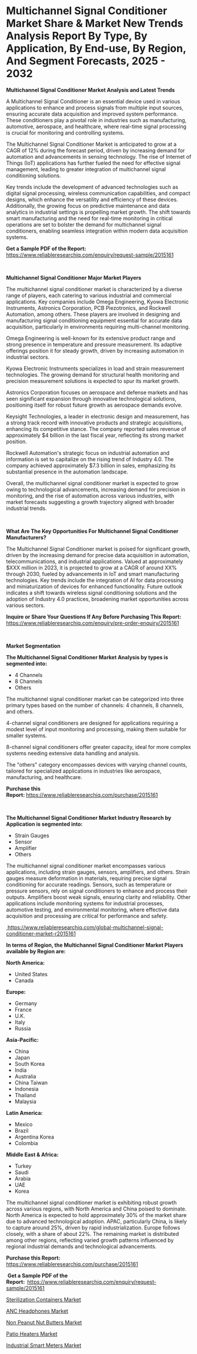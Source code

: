 <p><h1>Multichannel Signal Conditioner Market Share & Market New Trends Analysis Report By Type, By Application, By End-use, By Region, And Segment Forecasts, 2025 - 2032</h1></p><p><strong>Multichannel Signal Conditioner Market Analysis and Latest Trends</strong></p>
<p><p>A Multichannel Signal Conditioner is an essential device used in various applications to enhance and process signals from multiple input sources, ensuring accurate data acquisition and improved system performance. These conditioners play a pivotal role in industries such as manufacturing, automotive, aerospace, and healthcare, where real-time signal processing is crucial for monitoring and controlling systems.</p><p>The Multichannel Signal Conditioner Market is anticipated to grow at a CAGR of 12% during the forecast period, driven by increasing demand for automation and advancements in sensing technology. The rise of Internet of Things (IoT) applications has further fueled the need for effective signal management, leading to greater integration of multichannel signal conditioning solutions. </p><p>Key trends include the development of advanced technologies such as digital signal processing, wireless communication capabilities, and compact designs, which enhance the versatility and efficiency of these devices. Additionally, the growing focus on predictive maintenance and data analytics in industrial settings is propelling market growth. The shift towards smart manufacturing and the need for real-time monitoring in critical operations are set to bolster the demand for multichannel signal conditioners, enabling seamless integration within modern data acquisition systems.</p></p>
<p><strong>Get a Sample PDF of the Report:&nbsp;</strong> <a href="https://www.reliableresearchiq.com/enquiry/request-sample/2015161?utm_campaign=1896&utm_medium=2&utm_source=Github&utm_content=ia&utm_term=29032025&utm_id=multichannel-signal-conditioner">https://www.reliableresearchiq.com/enquiry/request-sample/2015161</a></p>
<p>&nbsp;</p>
<p><strong>Multichannel Signal Conditioner Major Market Players</strong></p>
<p><p>The multichannel signal conditioner market is characterized by a diverse range of players, each catering to various industrial and commercial applications. Key companies include Omega Engineering, Kyowa Electronic Instruments, Astronics Corporation, PCB Piezotronics, and Rockwell Automation, among others. These players are involved in designing and manufacturing signal conditioning equipment essential for accurate data acquisition, particularly in environments requiring multi-channel monitoring.</p><p>Omega Engineering is well-known for its extensive product range and strong presence in temperature and pressure measurement. Its adaptive offerings position it for steady growth, driven by increasing automation in industrial sectors.</p><p>Kyowa Electronic Instruments specializes in load and strain measurement technologies. The growing demand for structural health monitoring and precision measurement solutions is expected to spur its market growth.</p><p>Astronics Corporation focuses on aerospace and defense markets and has seen significant expansion through innovative technological solutions, positioning itself for robust future growth as aerospace demands evolve.</p><p>Keysight Technologies, a leader in electronic design and measurement, has a strong track record with innovative products and strategic acquisitions, enhancing its competitive stance. The company reported sales revenue of approximately $4 billion in the last fiscal year, reflecting its strong market position.</p><p>Rockwell Automation's strategic focus on industrial automation and information is set to capitalize on the rising trend of Industry 4.0. The company achieved approximately $7.3 billion in sales, emphasizing its substantial presence in the automation landscape.</p><p>Overall, the multichannel signal conditioner market is expected to grow owing to technological advancements, increasing demand for precision in monitoring, and the rise of automation across various industries, with market forecasts suggesting a growth trajectory aligned with broader industrial trends.</p></p>
<p>&nbsp;</p>
<p><strong>What Are The Key Opportunities For Multichannel Signal Conditioner Manufacturers?</strong></p>
<p><p>The Multichannel Signal Conditioner market is poised for significant growth, driven by the increasing demand for precise data acquisition in automation, telecommunications, and industrial applications. Valued at approximately $XXX million in 2023, it is projected to grow at a CAGR of around XX% through 2030, fueled by advancements in IoT and smart manufacturing technologies. Key trends include the integration of AI for data processing and miniaturization of devices for enhanced functionality. Future outlook indicates a shift towards wireless signal conditioning solutions and the adoption of Industry 4.0 practices, broadening market opportunities across various sectors.</p></p>
<p><strong>Inquire or Share Your Questions If Any Before Purchasing This Report:</strong> <a href="https://www.reliableresearchiq.com/enquiry/pre-order-enquiry/2015161?utm_campaign=1896&utm_medium=2&utm_source=Github&utm_content=ia&utm_term=29032025&utm_id=multichannel-signal-conditioner">https://www.reliableresearchiq.com/enquiry/pre-order-enquiry/2015161</a></p>
<p>&nbsp;</p>
<p><strong>Market Segmentation</strong></p>
<p><strong>The Multichannel Signal Conditioner Market Analysis by types is segmented into:</strong></p>
<p><ul><li>4 Channels</li><li>8 Channels</li><li>Others</li></ul></p>
<p><p>The multichannel signal conditioner market can be categorized into three primary types based on the number of channels: 4 channels, 8 channels, and others. </p><p>4-channel signal conditioners are designed for applications requiring a modest level of input monitoring and processing, making them suitable for smaller systems. </p><p>8-channel signal conditioners offer greater capacity, ideal for more complex systems needing extensive data handling and analysis. </p><p>The "others" category encompasses devices with varying channel counts, tailored for specialized applications in industries like aerospace, manufacturing, and healthcare.</p></p>
<p><strong>Purchase this Report:&nbsp;</strong><a href="https://www.reliableresearchiq.com/purchase/2015161?utm_campaign=1896&utm_medium=2&utm_source=Github&utm_content=ia&utm_term=29032025&utm_id=multichannel-signal-conditioner">https://www.reliableresearchiq.com/purchase/2015161</a></p>
<p>&nbsp;</p>
<p><strong>The Multichannel Signal Conditioner Market Industry Research by Application is segmented into:</strong></p>
<p><ul><li>Strain Gauges</li><li>Sensor</li><li>Amplifier</li><li>Others</li></ul></p>
<p><p>The multichannel signal conditioner market encompasses various applications, including strain gauges, sensors, amplifiers, and others. Strain gauges measure deformation in materials, requiring precise signal conditioning for accurate readings. Sensors, such as temperature or pressure sensors, rely on signal conditioners to enhance and process their outputs. Amplifiers boost weak signals, ensuring clarity and reliability. Other applications include monitoring systems for industrial processes, automotive testing, and environmental monitoring, where effective data acquisition and processing are critical for performance and safety.</p></p>
<p><a href="https://www.reliableresearchiq.com/global-multichannel-signal-conditioner-market-r2015161?utm_campaign=1896&utm_medium=2&utm_source=Github&utm_content=ia&utm_term=29032025&utm_id=multichannel-signal-conditioner">&nbsp;https://www.reliableresearchiq.com/global-multichannel-signal-conditioner-market-r2015161</a></p>
<p><strong>In terms of Region, the Multichannel Signal Conditioner Market Players available by Region are:</strong></p>
<p>
    <p> <strong> North America: </strong>
        <ul>
            <li>United States</li>
            <li>Canada</li>
        </ul>
        </p> 
    <p> <strong> Europe: </strong>
        <ul>
            <li>Germany</li>
            <li>France</li>
            <li>U.K.</li>
            <li>Italy</li>
            <li>Russia</li>
        </ul>
        </p> 
    <p> <strong> Asia-Pacific: </strong>
        <ul>
            <li>China</li>
            <li>Japan</li>
            <li>South Korea</li>
            <li>India</li>
            <li>Australia</li>
            <li>China Taiwan</li>
            <li>Indonesia</li>
            <li>Thailand</li>
            <li>Malaysia</li>
        </ul>
        </p> 
    <p> <strong> Latin America: </strong>
        <ul>
            <li>Mexico</li>
            <li>Brazil</li>
            <li>Argentina Korea</li>
            <li>Colombia</li>
        </ul>
        </p> 
    <p> <strong> Middle East & Africa: </strong>
        <ul>
            <li>Turkey</li>
            <li>Saudi</li>
            <li>Arabia</li>
            <li>UAE</li>
            <li>Korea</li>
        </ul>
    </p>
    </p>
<p><p>The multichannel signal conditioner market is exhibiting robust growth across various regions, with North America and China poised to dominate. North America is expected to hold approximately 30% of the market share due to advanced technological adoption. APAC, particularly China, is likely to capture around 25%, driven by rapid industrialization. Europe follows closely, with a share of about 22%. The remaining market is distributed among other regions, reflecting varied growth patterns influenced by regional industrial demands and technological advancements.</p></p>
<p><strong>Purchase this Report: </strong><a href="https://www.reliableresearchiq.com/purchase/2015161?utm_campaign=1896&utm_medium=2&utm_source=Github&utm_content=ia&utm_term=29032025&utm_id=multichannel-signal-conditioner">https://www.reliableresearchiq.com/purchase/2015161</a></p>
<p>&nbsp;<strong>Get a Sample PDF of the Report:&nbsp;&nbsp;</strong><a href="https://www.reliableresearchiq.com/enquiry/request-sample/2015161?utm_campaign=1896&utm_medium=2&utm_source=Github&utm_content=ia&utm_term=29032025&utm_id=multichannel-signal-conditioner">https://www.reliableresearchiq.com/enquiry/request-sample/2015161</a></p>
<p><strong></strong></p>
<p><p><a href="https://www.linkedin.com/pulse/sterilization-containers-analysis-highlights-key-growth-4dwoe?utm_campaign=1896&utm_medium=2&utm_source=Github&utm_content=ia&utm_term=29032025&utm_id=multichannel-signal-conditioner">Sterilization Containers Market</a></p><p><a href="https://github.com/rubiogruis0p/Market-Research-Report-List-1/blob/main/anc-headphones-market.md?utm_campaign=1896&utm_medium=2&utm_source=Github&utm_content=ia&utm_term=29032025&utm_id=multichannel-signal-conditioner">ANC Headphones Market</a></p><p><a href="https://github.com/kaniselway4c/Market-Research-Report-List-1/blob/main/non-peanut-nut-butters-market.md?utm_campaign=1896&utm_medium=2&utm_source=Github&utm_content=ia&utm_term=29032025&utm_id=multichannel-signal-conditioner">Non Peanut Nut Butters Market</a></p><p><a href="https://www.linkedin.com/pulse/patio-heaters-market-size-share-analysis-forecasted-cagr-ie13e?utm_campaign=1896&utm_medium=2&utm_source=Github&utm_content=ia&utm_term=29032025&utm_id=multichannel-signal-conditioner">Patio Heaters Market</a></p><p><a href="https://www.linkedin.com/pulse/thorough-analysis-industrial-smart-meters-market-withits-jbpke?utm_campaign=1896&utm_medium=2&utm_source=Github&utm_content=ia&utm_term=29032025&utm_id=multichannel-signal-conditioner">Industrial Smart Meters Market</a></p></p>